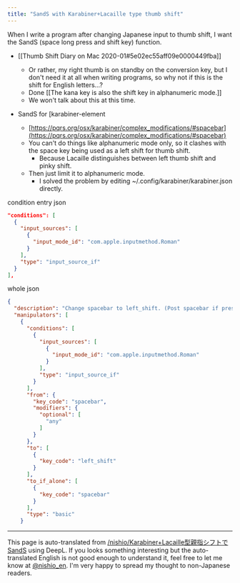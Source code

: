 ```yaml
---
title: "SandS with Karabiner+Lacaille type thumb shift"
---
```


When I write a program after changing Japanese input to thumb shift, I want the SandS (space long press and shift key) function.
- [[Thumb Shift Diary on Mac 2020-01#5e02ec55aff09e0000449fba]]
    - Or rather, my right thumb is on standby on the conversion key, but I don't need it at all when writing programs, so why not if this is the shift for English letters...?
    - Done [[The kana key is also the shift key in alphanumeric mode.]]
    - We won't talk about this at this time.

- SandS for [karabiner-element
    - [https://pqrs.org/osx/karabiner/complex_modifications/#spacebar](https://pqrs.org/osx/karabiner/complex_modifications/#spacebar)
    - You can't do things like alphanumeric mode only, so it clashes with the space key being used as a left shift for thumb shift.
        - Because Lacaille distinguishes between left thumb shift and pinky shift.
    - Then just limit it to alphanumeric mode.
        - I solved the problem by editing ~/.config/karabiner/karabiner.json directly.

condition entry
json

```json
"conditions": [
  {
    "input_sources": [
      {
        "input_mode_id": "com.apple.inputmethod.Roman"
      }
    ],
    "type": "input_source_if"
  }
],
```


whole
json

```json
{
  "description": "Change spacebar to left_shift. (Post spacebar if pressed alone)",
  "manipulators": [
    {
      "conditions": [
        {
          "input_sources": [
            {
              "input_mode_id": "com.apple.inputmethod.Roman"
            }
          ],
          "type": "input_source_if"
        }
      ],
      "from": {
        "key_code": "spacebar",
        "modifiers": {
          "optional": [
            "any"
          ]
        }
      },
      "to": [
        {
          "key_code": "left_shift"
        }
      ],
      "to_if_alone": [
        {
          "key_code": "spacebar"
        }
      ],
      "type": "basic"
    }
```



---
This page is auto-translated from [/nishio/Karabiner+Lacaille型親指シフトでSandS](https://scrapbox.io/nishio/Karabiner+Lacaille型親指シフトでSandS) using DeepL. If you looks something interesting but the auto-translated English is not good enough to understand it, feel free to let me know at [@nishio_en](https://twitter.com/nishio_en). I'm very happy to spread my thought to non-Japanese readers.